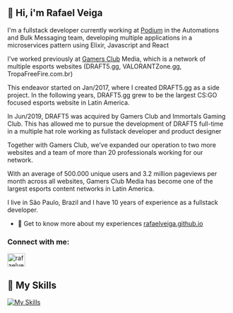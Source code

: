 ## 👋 Hi, i'm Rafael Veiga

I'm a fullstack developer currently working at [Podium](https://www.podium.com/) in the Automations and Bulk Messaging team, developing multiple applications in a microservices pattern using Elixir, Javascript and React

I've worked previously at [Gamers Club](https://gamersclub.com.br/) Media, which is a network of multiple esports websites (DRAFT5.gg, VALORANTZone.gg, TropaFreeFire.com.br)

This endeavor started on Jan/2017, where I created DRAFT5.gg as a side project. In the following years, DRAFT5.gg grew to be the largest CS:GO focused esports website in Latin America.

In Jun/2019, DRAFT5 was acquired by Gamers Club and Immortals Gaming Club. This has allowed me to pursue the development of DRAFT5 full-time in a multiple hat role working as fullstack developer and product designer

Together with Gamers Club, we’ve expanded our operation to two more websites and a team of more than 20 professionals working for our network.

With an average of 500.000 unique users and 3.2 million pageviews per month across all websites, Gamers Club Media has become one of the largest esports content networks in Latin America.

I live in São Paulo, Brazil and I have 10 years of experience as a fullstack developer.

- 📄 Get to know more about my experiences [rafaelveiga.github.io](https://rafaelveiga.github.io)

<h3 align="left">Connect with me:</h3>
<p align="left">
<a href="https://linkedin.com/in/rafaelveiga1" target="blank"><img align="center" src="https://raw.githubusercontent.com/rahuldkjain/github-profile-readme-generator/master/src/images/icons/Social/linked-in-alt.svg" alt="rafaelveiga1" height="30" width="40" /></a>
</p>

## 🧩 My Skills

[![My Skills](https://skillicons.dev/icons?i=html,css,javascript,typescript,react,sass,figma,git,aws,docker,express,nextjs,nodejs,redis,tailwind,elixir&perline=8)](https://skillicons.dev)
